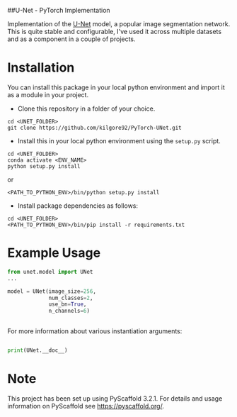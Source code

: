 ##U-Net - PyTorch Implementation 

Implementation of the [U-Net](http://arxiv.org/abs/1505.04597) model, a popular image segmentation network.
This is quite stable and configurable, I've used it across multiple datasets and as a component in a couple of projects. 



Installation
===========

You can install this package in your local python environment and import it as a module in your project.

* Clone this repository in a folder of your choice.
```
cd <UNET_FOLDER>
git clone https://github.com/kilgore92/PyTorch-UNet.git

```

* Install this in your local python environment using the ```setup.py``` script.
```
cd <UNET_FOLDER>
conda activate <ENV_NAME>
python setup.py install
```
or

```
<PATH_TO_PYTHON_ENV>/bin/python setup.py install 
```

* Install package dependencies as follows:
```
cd <UNET_FOLDER>
<PATH_TO_PYTHON_ENV>/bin/pip install -r requirements.txt
```

Example Usage
=============
```python
from unet.model import UNet
...

model = UNet(image_size=256,
             num_classes=2,
             use_bn=True,
             n_channels=6)
    
```

For more information about various instantiation arguments:
```python

print(UNet.__doc__)

```


Note
====

This project has been set up using PyScaffold 3.2.1. For details and usage
information on PyScaffold see https://pyscaffold.org/.
